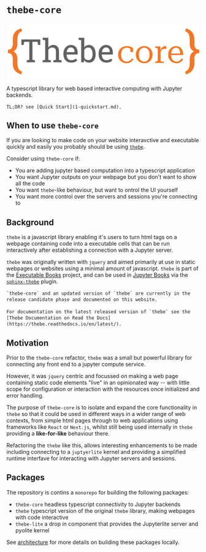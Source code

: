 # `thebe-core`

![Thebe[core] Logo](public/core_logo_wide.svg)

A typescript library for web based interactive computing with Jupyter backends.

```{tip}
TL;DR? see [Quick Start](1-quickstart.md).
```

## When to use `thebe-core`

If you are looking to make code on your website interavctive and executable quickly and easily you probably should be using [`thebe`](https://thebe.readthedocs.org).

Consider using `thebe-core` if:

- You are adding jupyter based computation into a typescript application
- You want Jupyter outputs on your webpage but you don't want to show all the code
- You want `thebe`-like behaviour, but want to ontrol the UI yourself
- You want more control over the servers and sessions you're connecting to

## Background

`thebe` is a javascript library enabling it's users to turn html tags on a webpage containing code into a executable cells that can be run interactively after establishing a connection with a Jupyter server.

`thebe` was originally written with `jquery` and aimed primarily at use in static webpages or websites using a minimal amount of javascript. `thebe` is part of the [Executable Books](https://executablebooks.org/en/latest/) project, and can be used in [Jupyter Books](https://jupyterbook.org/en/stable/intro.html) via the [`sphinx-thebe`](https://github.com/executablebooks/sphinx-thebe) plugin.

```{note}
`thebe-core` and an updated version of `thebe` are currently in the release candidate phase and documented on this website.

For documentation on the latest released version of `thebe` see the [Thebe Documentation on Read the Docs](https://thebe.readthedocs.io/en/latest/).
```

## Motivation

Prior to the `thebe-core` refactor, `thebe` was a small but powerful library for connecting any front end to a jupyter compute service.

However, it was `jquery` centric and focussed on making a web page containing static code elements "live" in an opinionated way -- with little scope for configuration or interaction with the resources once initialized and error handling.

The purpose of `thebe-core` is to isolate and expand the core functionality in `thebe` so that it could be used in different ways in a wider range of web contexts, from simple html pages through to web applications using frameworks like `React` or `Next.js`, whilst still being used internally in `thebe` providing a **like-for-like** behaviour there.

Refactoring the `thebe` like this, allows interesting enhancements to be made including connecting to a `juptyerlite` kernel and providing a simplified runtime interfave for interacting with Jupyter servers and sessions.

## Packages

The repository is contins a `monorepo` for building the following packages:

- `thebe-core` headless typescript connectivity to Jupyter backends
- `thebe` typescript version of the original `thebe` library, making webpages with code interactive
- `thebe-lite` a drop in component that provides the Jupyterlite server and pyolite kernel

See [architecture]() for more details on building these packages locally.
